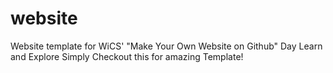 website
=======

Website template for WiCS' "Make Your Own Website on Github" Day
Learn and Explore Simply
Checkout this for amazing Template!
